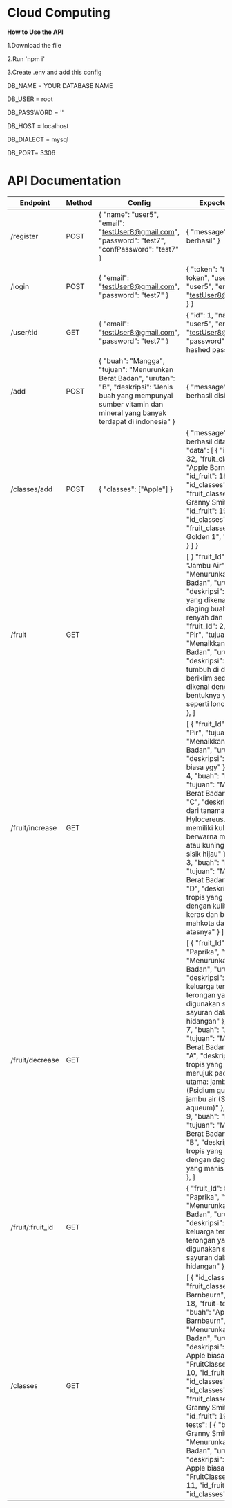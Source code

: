 ﻿# Cloud Computing

**How to Use the API**

1.Download the file

2.Run 'npm i'

3.Create .env and add this config

DB_NAME = YOUR DATABASE NAME

DB_USER = root

DB_PASSWORD = ''

DB_HOST = localhost

DB_DIALECT = mysql

DB_PORT= 3306


# API Documentation

| Endpoint | Method | Config | Expected Result |
| ------------- | ------------- | ------------- | ------------- |
| /register  | POST  | { "name": "user5", "email": "testUser8@gmail.com", "password": "test7", "confPassword": "test7" } |  { "message": "Registrasi berhasil" } |
| /login  | POST  |   { "email": "testUser8@gmail.com", "password": "test7" }    |  { "token": "this is a jwt token", "user": { "name": "user5", "email": "testUser8@gmail.com" } }   |
| /user/:id  | GET  |  { "email": "testUser8@gmail.com", "password": "test7" }   |  { "id": 1, "name": "user5", "email": "testUser8@gmail.com", "password": "this is hashed password" }   |
| /add  | POST  |  { "buah": "Mangga", "tujuan": "Menurunkan Berat Badan", "urutan": "B", "deskripsi": "Jenis buah yang mempunyai sumber vitamin dan mineral yang banyak terdapat di indonesia" } |  { "message": "Data buah berhasil disimpan" }  |
| /classes/add  | POST  |  { "classes": ["Apple"] }    |  { "message": "Classes berhasil ditambahkan", "data": [ { "id_classes": 32, "fruit_classes": "Apple Barnbaurn", "id_fruit": 18 }, { "id_classes": 33, "fruit_classes": "Apple Granny Smith", "id_fruit": 19 }, { "id_classes": 34, "fruit_classes": "Apple Golden 1", "id_fruit": 20 } ] }             |
| /fruit  | GET  |    | [ } "fruit_Id": 1, "buah": "Jambu Air", "tujuan": "Menurunkan Berat Badan", "urutan": "S", "deskripsi": "Buah tropis yang dikenal dengan daging buahnya yang renyah dan berair." }, { "fruit_Id": 2, "buah": "Pir", "tujuan": "Menaikkan Berat Badan", "urutan": "A", "deskripsi": "Buah yang tumbuh di daerah beriklim sedang dan dikenal dengan bentuknya yang khas, seperti lonceng terbalik" }, ]              |
| /fruit/increase  | GET  |       | [ { "fruit_Id": 2, "buah": "Pir", "tujuan": "Menaikkan Berat Badan", "urutan": "A", "deskripsi": "Cuman Pir biasa ygy" }, { "fruit_Id": 4, "buah": "Dragonfruit", "tujuan": "Menaikkan Berat Badan", "urutan": "C", "deskripsi": "Buah dari tanaman kaktus Hylocereus. Buah ini memiliki kulit yang berwarna merah muda atau kuning dengan sisik hijau" }, { "fruit_Id": 3, "buah": "Nanas", "tujuan": "Menaikkan Berat Badan", "urutan": "D", "deskripsi": "Buah tropis yang dikenal dengan kulitnya yang keras dan berduri serta mahkota daun di bagian atasnya" } ]      |
| /fruit/decrease  | GET  |  |  [ { "fruit_Id": 5, "buah": "Paprika", "tujuan": "Menurunkan Berat Badan", "urutan": "S", "deskripsi": "Buah dari keluarga terong-terongan yang biasanya digunakan sebagai sayuran dalam berbagai hidangan" }, { "fruit_Id": 7, "buah": "Jambu", "tujuan": "Menurunkan Berat Badan", "urutan": "A", "deskripsi": "Buah tropis yang dapat merujuk pada dua jenis utama: jambu biji (Psidium guajava) dan jambu air (Syzygium aqueum)" }, { "fruit_Id": 9, "buah": "Mangga", "tujuan": "Menurunkan Berat Badan", "urutan": "B", "deskripsi": "Buah tropis yang dikenal dengan daging buahnya yang manis dan lembut" }, ] |
| /fruit/:fruit_id  | GET  |    |  { "fruit_Id": 5, "buah": "Paprika", "tujuan": "Menurunkan Berat Badan", "urutan": "S", "deskripsi": "Buah dari keluarga terong-terongan yang biasanya digunakan sebagai sayuran dalam berbagai hidangan" }, |
| /classes  | GET  |    | [ { "id_classes": 32, "fruit_classes": "Apple Barnbaurn", "id_fruit": 18, "fruit-tests": [ { "buah": "Apple Barnbaurn", "tujuan": "Menurunkan Berat Badan", "urutan": "S", "deskripsi": "Cuman Apple biasa ygy", "FruitClasses": { "id": 10, "id_fruit": 18, "id_classes": 32 } } ] }, { "id_classes": 33, "fruit_classes": "Apple Granny Smith", "id_fruit": 19, "fruit-tests": [ { "buah": "Apple Granny Smith", "tujuan": "Menurunkan Berat Badan", "urutan": "S", "deskripsi": "Cuman Apple biasa ygy", "FruitClasses": { "id": 11, "id_fruit": 19, "id_classes": 33 } } ] }, ]  |
